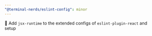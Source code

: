 ```yaml
---
"@terminal-nerds/eslint-config": minor
---
```


🔧 Add `jsx-runtime` to the extended configs of `eslint-plugin-react` and setup
